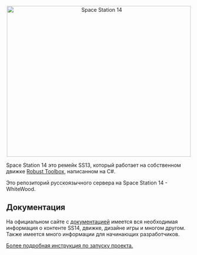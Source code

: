 <p align="center"> <img alt="Space Station 14" width="500" height="411" src="https://i.postimg.cc/FzfjJY5s/Fotoram-io.jpg" /></p>

Space Station 14 это ремейк SS13, который работает на собственном движке [Robust Toolbox](https://github.com/space-wizards/RobustToolbox), написанном на C#.

Это репозиторий русскоязычного сервера на Space Station 14 - WhiteWood.

## Документация

На официальном сайте с [документацией](https://docs.spacestation14.io/) имеется вся необходимая информация о контенте SS14, движке, дизайне игры и многом другом. Также имеется много информации для начинающих разработчиков.

[Более подробная инструкция по запуску проекта.](https://docs.spacestation14.com/en/general-development/setup.html)
